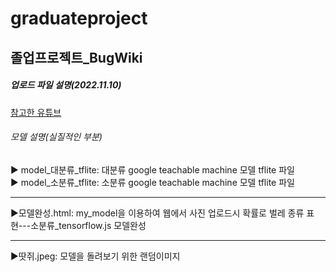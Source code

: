 # graduateproject
<h2>졸업프로젝트_BugWiki</h2>

<h5>업로드 파일 설명(2022.11.10)</h5>
<a href="https://www.youtube.com/watch?v=L2UeBBbQFx4">참고한 유튜브<a><br>
<h6>모델 설명(실질적인 부분)</h6>
▶ model_대분류_tflite: 대분류 google teachable machine 모델 tflite 파일 <br>
▶ model_소분류_tflite: 소분류 google teachable machine 모델 tflite 파일 <br>

<hr>
▶모델완성.html: my_model을 이용하여 웹에서 사진 업로드시 확률로 벌레 종류 표현---소분류_tensorflow.js 모델완성<br>

<hr>
▶땃쥐.jpeg: 모델을 돌려보기 위한 랜덤이미지 <br>
